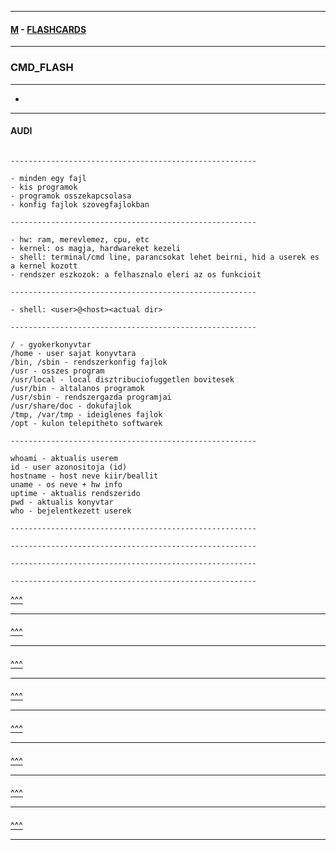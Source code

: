 
---

#### [M](https://github.com/ttltrk/TTT/blob/master/menu.md) - [FLASHCARDS](https://github.com/ttltrk/TTT/tree/master/FLASHCARDS/FLASHCARDS.md)

---

### CMD_FLASH

---

* [](#)

---

#### AUDI

```

-------------------------------------------------------

- minden egy fajl
- kis programok
- programok osszekapcsolasa
- konfig fajlok szovegfajlokban

-------------------------------------------------------

- hw: ram, merevlemez, cpu, etc
- kernel: os magja, hardwareket kezeli
- shell: terminal/cmd line, parancsokat lehet beirni, hid a userek es a kernel kozott
- rendszer eszkozok: a felhasznalo eleri az os funkcioit

-------------------------------------------------------

- shell: <user>@<host><actual dir>

-------------------------------------------------------

/ - gyokerkonyvtar
/home - user sajat konyvtara
/bin, /sbin - rendszerkonfig fajlok
/usr - osszes program
/usr/local - local disztribuciofuggetlen bovitesek
/usr/bin - altalanos programok
/usr/sbin - rendszergazda programjai
/usr/share/doc - dokufajlok
/tmp, /var/tmp - ideiglenes fajlok
/opt - kulon telepitheto softwarek

-------------------------------------------------------

whoami - aktualis userem
id - user azonositoja (id)
hostname - host neve kiir/beallit
uname - os neve + hw info
uptime - aktualis rendszerido 
pwd - aktualis konyvtar
who - bejelentkezett userek

-------------------------------------------------------

-------------------------------------------------------

-------------------------------------------------------

-------------------------------------------------------
```

[^^^](#CMD_FLASH)

---

####

[^^^](#CMD_FLASH)

---

####

[^^^](#CMD_FLASH)

---

####

[^^^](#CMD_FLASH)

---

####

[^^^](#CMD_FLASH)

---

####

[^^^](#CMD_FLASH)

---

####

[^^^](#CMD_FLASH)

---

####

[^^^](#CMD_FLASH)

---
